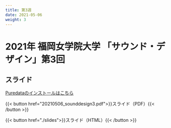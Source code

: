 ```yaml
---
title: 第3週
date: 2021-05-06
weight: 3
---
```



# 2021年 福岡女学院大学 「サウンド・デザイン」第3回

## スライド

[Puredataのインストールはこちら](/docs/2021/fukujo-sounddesign/pd-install)

{{< button href="20210506_sounddesign3.pdf">}}スライド（PDF）{{< /button >}}

{{< button href="./slides">}}スライド（HTML）{{< /button >}}


